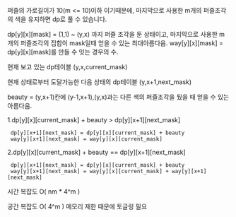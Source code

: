 퍼즐의 가로길이가 10(m <= 10)이하 이기때문에, 마지막으로 사용한 m개의 퍼즐조각의 색을 유지하면 dp로 풀 수 있습니다.

dp[y][x][mask] = (1,1) ~ (y,x) 까지 퍼즐 조각을 둔 상태이고, 마지막으로 사용한 m개의 퍼즐조각의 집합이 mask일때 얻을 수 있는 최대아름다움.
way[y][x][mask] = dp[y][x][mask]를 만들 수 잇는 경우의 수.

 현재 보고 있는 dp테이블 (y,x,current_mask)
 
 현재 상태로부터 도달가능한 다음 상태의 dp테이블 (y,x+1,next_mask)
 
 beauty = (y,x+1)칸에 (y-1,x+1),(y,x)과는 다른 색의 퍼즐조각을 뒀을 때 얻을 수 있는 아름다움.

  
1.dp[y][x][current_mask] + beauty > dp[y][x+1][next_mask]

     dp[y][x+1][next_mask] = dp[y][x][current_mask] + beauty
     way[y][x+1][next_mask] = way[y][x][current_mask]
     
2.dp[y][x][current_mask] + beauty == dp[y][x+1][next_mask]

     dp[y][x+1][next_mask] = dp[y][x][current_mask] + beauty
     way[y][x+1][next_mask] = way[y][x][current_mask] + way[y][x+1][next_mask]


시간 복잡도 O( nm * 4^m ) 

공간 복잡도 O( 4^m )  메모리 제한 때문에 토글링 필요







